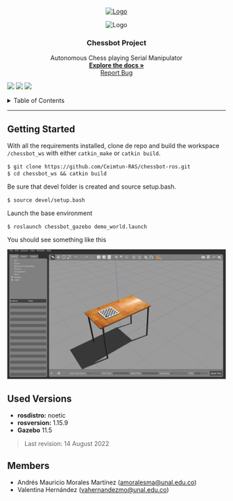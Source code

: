


<!-- PROJECT LOGO -->
<br />
<div align="center">
  <a href="https://github.com/Ceimtun-RAS/chessbot-ros/">


<img src="https://github.com/Ceimtun-RAS/chessbot-ros/tree/docs/docs/imgs/github_frame.png" alt="Logo" width="80" height="80" />


  </a>
  
  ![Logo](https://github.com/Ceimtun-RAS/chessbot-ros/tree/docs/docs/imgs/github_frame.png) 

  <h3 align="center">Chessbot Project</h3>

  <p align="center">
    Autonomous Chess playing Serial Manipulator 
    <br />
    <a href="https://github.com/Ceimtun-RAS/chessbot-ros/wiki"><strong>Explore the docs »</strong></a>
    <br />
    <a href="https://github.com/Ceimtun-RAS/chessbot-ros/issues">Report Bug</a>
  </p>
</div>



![](https://img.shields.io/badge/state-working-45EF23)
![](https://img.shields.io/badge/real_implementation-planning-FFEF23)
![](https://img.shields.io/badge/release-none-FF2223)


<!-- TABLE OF CONTENTS -->
<details>
  <summary>Table of Contents</summary>
  <ol>
    <li>
      <a href="#about-the-project">About The Project</a>
      <ul>
        <li><a href="#built-with">Built With</a></li>
      </ul>
    </li>
    <li>
      <a href="#getting-started">Getting Started</a>
      <ul>
        <li><a href="#prerequisites">Prerequisites</a></li>
        <li><a href="#installation">Installation</a></li>
      </ul>
    </li>
    <li><a href="#usage">Usage</a></li>
    <li><a href="#roadmap">Roadmap</a></li>
    <li><a href="#contributing">Contributing</a></li>
    <li><a href="#license">License</a></li>
    <li><a href="#contact">Contact</a></li>
    <li><a href="#acknowledgments">Acknowledgments</a></li>
  </ol>
</details>

---




## Getting Started 
With all the requirements installed, clone de repo and build the workspace `/chessbot_ws` with either `catkin_make` or `catkin build`. 

```
$ git clone https://github.com/Ceimtun-RAS/chessbot-ros.git
$ cd chessbot_ws && catkin build 
```
Be sure that devel folder is created and source setup.bash. 
```
$ source devel/setup.bash
```
Launch the base environment 
```
$ roslaunch chessbot_gazebo demo_world.launch
```
You should see something like this


![simulation demo world image](https://github.com/Ceimtun-RAS/chessbot-ros/blob/docs/docs/imgs/base_demo_world.png)




## Used Versions 
* __rosdistro:__ noetic
* __rosversion:__ 1.15.9 
* __Gazebo__ 11.5 

> Last revision: 14 August 2022 

## Members 
* Andrés Mauricio Morales Martínez (amoralesma@unal.edu.co)
* Valentina Hernández (vahernandezmo@unal.edu.co)

